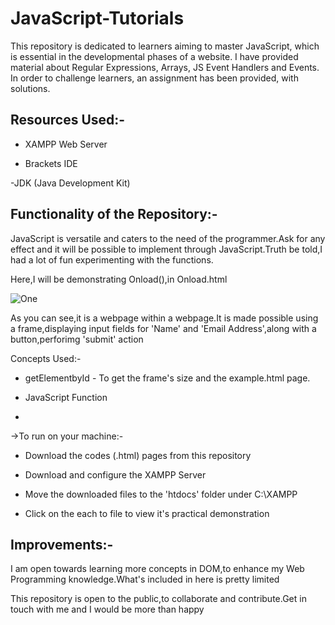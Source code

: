 # JavaScript-Tutorials
This repository is dedicated to learners aiming to master JavaScript, which is essential in the developmental phases of a website. I have provided material about Regular Expressions, Arrays, JS Event Handlers and Events. In order to challenge learners, an assignment has been provided, with solutions.

## Resources Used:-

- XAMPP Web Server

- Brackets IDE

-JDK (Java Development Kit)

## Functionality of the Repository:-
JavaScript is versatile and caters to the need of the programmer.Ask for any effect and it will be possible to implement through JavaScript.Truth be told,I had a lot of fun experimenting with the functions.

Here,I will be demonstrating Onload(),in  Onload.html


![One](https://user-images.githubusercontent.com/77625109/121898707-4b032e00-cd41-11eb-9bbf-f5c778fd03c8.png)

As you can see,it is a webpage within a webpage.It is made possible using a frame,displaying input fields for 'Name' and 'Email Address',along with a button,perforimg 'submit'
action

Concepts Used:-

- getElementbyId - To get the frame's size and the example.html page.
 
 - JavaScript Function
 - 
->To run on your machine:-

- Download the codes (.html) pages from this repository

- Download and configure the XAMPP Server

- Move the downloaded files to the 'htdocs' folder under C:\XAMPP

- Click on the each to file to view it's practical demonstration


## Improvements:-

I am open towards learning more concepts in DOM,to enhance my Web Programming knowledge.What's included in here is pretty limited

This repository is open to the public,to collaborate and contribute.Get in touch with me and I would be more than happy 







